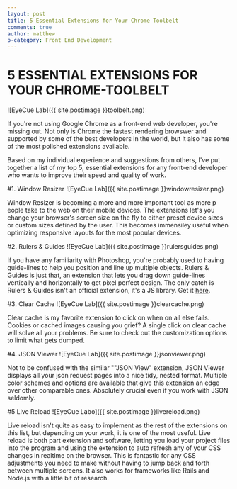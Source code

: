 ```yaml
---
layout: post
title: 5 Essential Extensions for Your Chrome Toolbelt
comments: true
author: matthew
p-category: Front End Development
---
```


# 5 ESSENTIAL EXTENSIONS FOR YOUR CHROME-TOOLBELT
![EyeCue Lab]({{ site.postimage }}toolbelt.png)


If you're not using Google Chrome as a front-end web developer, you're missing out. Not only is Chrome the fastest rendering browswer and supported by some of the best developers in the world, but it also has some of the most polished extensions available.

Based on my individual experience and suggestions from others, I've put together a list of my top 5, essential extensions for any front-end developer who wants to improve their speed and quality of work.


#1. Window Resizer ![EyeCue Lab]({{ site.postimage }}windowresizer.png)

Window Resizer is becoming a more and more important tool as more p  eople take to the web on their mobile devices. The extensions let's you change your browser's screen size on the fly to either preset device sizes or custom sizes defined by the user. This becomes immensiley useful when optimizing responsive layouts for the most popular devices.


#2. Rulers & Guides ![EyeCue Lab]({{ site.postimage }}rulersguides.png)

If you have any familiarity with Photoshop, you're probably used to having guide-lines to help you position and line up multiple objects. Rulers & Guides is just that, an extension that lets you drag down guide-lines vertically and horizontally to get pixel perfect design. The only catch is Rulers & Guides isn't an official extension, it's a JS library. Get it [here](http://www.webappers.com/2014/05/26/photoshop-rulers-guides-interface-on-web-page/).


#3. Clear Cache ![EyeCue Lab]({{ site.postimage }}clearcache.png)

Clear cache is my favorite extension to click on when on all else fails. Cookies or cached images causing you grief? A single click on clear cache will solve all your problems. Be sure to check out the customization options to limit what gets dumped.


#4. JSON Viewer ![EyeCue Lab]({{ site.postimage }}jsonviewer.png)

Not to be confused with the similar ""JSON View" extension, JSON Viewer displays all your json request pages into a nice tidy, nested format. Multiple color schemes and options are available that give this extension an edge over other comparable ones. Absolutely crucial even if you work with JSON seldomly.


#5 Live Reload ![EyeCue Labo]({{ site.postimage }}livereload.png)

Live reload isn't quite as easy to implement as the rest of the extensions on this list, but depending on your work, it is one of the most useful. Live reload is both part extension and software, letting you load your project files into the program and using the extension to auto refresh any of your CSS changes in realtime on the browser. This is fantastic for any CSS adjustments you need to make without having to jump back and forth between multiple screens. It also works for frameworks like Rails and Node.js with a little bit of research.
